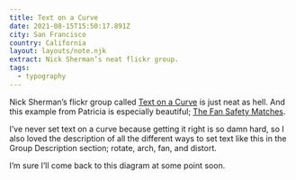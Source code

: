 ```yaml
---
title: Text on a Curve
date: 2021-08-15T15:50:17.891Z
city: San Francisco
country: California
layout: layouts/note.njk
extract: Nick Sherman’s neat flickr group.
tags:
  - typography
---
```


Nick Sherman’s flickr group called [Text on a Curve](https://www.flickr.com/groups/textonacurve/) is just neat as hell. And this example from Patricia is especially beautiful; [The Fan Safety Matches](https://www.flickr.com/photos/taffeta/4924587795/in/pool-textonacurve/).

I’ve never set text on a curve because getting it right is so damn hard, so I also loved the description of all the different ways to set text like this in the Group Description section; rotate, arch, fan, and distort.

I’m sure I’ll come back to this diagram at some point soon.
